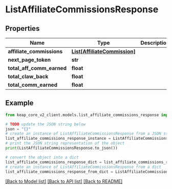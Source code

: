 # ListAffiliateCommissionsResponse


## Properties

Name | Type | Description | Notes
------------ | ------------- | ------------- | -------------
**affiliate_commissions** | [**List[AffiliateCommission]**](AffiliateCommission.md) |  | [optional] 
**next_page_token** | **str** |  | [optional] 
**total_aff_comm_earned** | **float** |  | [optional] 
**total_claw_back** | **float** |  | [optional] 
**total_comm_earned** | **float** |  | [optional] 

## Example

```python
from keap_core_v2_client.models.list_affiliate_commissions_response import ListAffiliateCommissionsResponse

# TODO update the JSON string below
json = "{}"
# create an instance of ListAffiliateCommissionsResponse from a JSON string
list_affiliate_commissions_response_instance = ListAffiliateCommissionsResponse.from_json(json)
# print the JSON string representation of the object
print(ListAffiliateCommissionsResponse.to_json())

# convert the object into a dict
list_affiliate_commissions_response_dict = list_affiliate_commissions_response_instance.to_dict()
# create an instance of ListAffiliateCommissionsResponse from a dict
list_affiliate_commissions_response_from_dict = ListAffiliateCommissionsResponse.from_dict(list_affiliate_commissions_response_dict)
```
[[Back to Model list]](../README.md#documentation-for-models) [[Back to API list]](../README.md#documentation-for-api-endpoints) [[Back to README]](../README.md)


